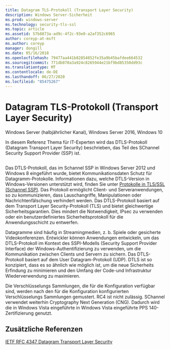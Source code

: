 ```yaml
---
title: Datagram TLS-Protokoll (Transport Layer Security)
description: Windows Server-Sicherheit
ms.prod: windows-server
ms.technology: security-tls-ssl
ms.topic: article
ms.assetid: 57b8873a-ad9c-4f2c-93e0-a2af352c6965
author: coreyp-at-msft
ms.author: coreyp
manager: dongill
ms.date: 05/16/2018
ms.openlocfilehash: 79477aa441b82854852fe35a9b45bafdee664532
ms.sourcegitcommit: 771db070a3a924c8265944e21bf9bd85350dd93c
ms.translationtype: MT
ms.contentlocale: de-DE
ms.lasthandoff: 06/27/2020
ms.locfileid: "85475267"
---
```

# <a name="datagram-transport-layer-security-protocol"></a>Datagram TLS-Protokoll (Transport Layer Security)

Windows Server (halbjährlicher Kanal), Windows Server 2016, Windows 10

In diesem Referenz Thema für IT-Experten wird das DTLS-Protokoll (Datagram Transport Layer Security) beschrieben, das Teil des SChannel Security Support Provider (SSP) ist.

## <a name="BKMK_DTLS"></a>
Das DTLS-Protokoll, das im Schannel SSP in Windows Server 2012 und Windows 8 eingeführt wurde, bietet Kommunikationsdaten Schutz für Datagramm-Protokolle. Informationen dazu, welche DTLS-Version in Windows-Versionen unterstützt wird, finden Sie unter [Protokolle in TLS/SSL (Schannel SSP)](https://msdn.microsoft.com/library/windows/desktop/mt808159(v=vs.85).aspx). Das Protokoll ermöglicht Client- und Serveranwendungen, so zu kommunizieren, dass Lauschangriffe, Manipulationen oder Nachrichtenfälschung verhindert werden. Das DTLS-Protokoll basiert auf dem Transport Layer Security-Protokoll (TLS) und bietet gleichwertige Sicherheitsgarantien. Dies mindert die Notwendigkeit, IPsec zu verwenden oder ein benutzerdefiniertes Sicherheitsprotokoll für die Anwendungsschicht zu entwerfen.

Datagramme sind häufig in Streamingmedien, z. b. Spiele oder gesicherte Videokonferenzen. Entwickler können Anwendungen entwickeln, um das DTLS-Protokoll im Kontext des SSPI-Modells (Security Support Provider Interface) der Windows-Authentifizierung zu verwenden, um die Kommunikation zwischen Clients und Servern zu sichern. Das DTLS-Protokoll basiert auf dem User Datagram-Protokoll (UDP). DTLS ist so konzipiert, dass es so ähnlich wie möglich ist, um die neue Sicherheits Erfindung zu minimieren und den Umfang der Code-und Infrastruktur Wiederverwendung zu maximieren.

Die Verschlüsselungs Sammlungen, die für die Konfiguration verfügbar sind, werden nach den für die Konfiguration konfigurierten Verschlüsselungs Sammlungen gemustert. RC4 ist nicht zulässig. SChannel verwendet weiterhin Cryptography Next Generation (CNG). Dadurch wird die in Windows Vista eingeführte in Windows Vista eingeführte PPS 140-Zertifizierung genutzt.

## <a name="additional-references"></a>Zusätzliche Referenzen

[IETF RFC 4347 Datagram Transport Layer Security](http://tools.ietf.org/html/rfc4347)


